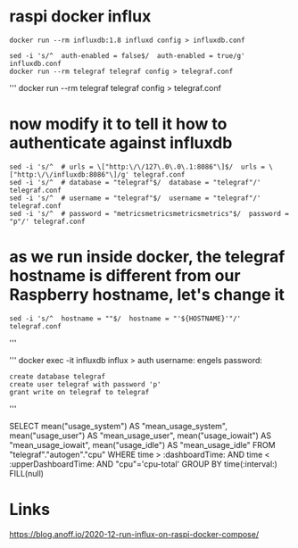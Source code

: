 # raspi docker influx

    docker run --rm influxdb:1.8 influxd config > influxdb.conf

    sed -i 's/^  auth-enabled = false$/  auth-enabled = true/g' influxdb.conf
    docker run --rm telegraf telegraf config > telegraf.conf

''' 
    docker run --rm telegraf telegraf config > telegraf.conf
# now modify it to tell it how to authenticate against influxdb
    sed -i 's/^  # urls = \["http:\/\/127\.0\.0\.1:8086"\]$/  urls = \["http:\/\/influxdb:8086"\]/g' telegraf.conf
    sed -i 's/^  # database = "telegraf"$/  database = "telegraf"/' telegraf.conf
    sed -i 's/^  # username = "telegraf"$/  username = "telegraf"/' telegraf.conf
    sed -i 's/^  # password = "metricsmetricsmetricsmetrics"$/  password = "p"/' telegraf.conf
# as we run inside docker, the telegraf hostname is different from our Raspberry hostname, let's change it
    sed -i 's/^  hostname = ""$/  hostname = "'${HOSTNAME}'"/' telegraf.conf
''' 

''' 
    docker exec -it influxdb influx
    > auth
    username: engels
    password: 

    create database telegraf
    create user telegraf with password 'p'
    grant write on telegraf to telegraf
''' 

SELECT mean("usage_system") AS "mean_usage_system", mean("usage_user") AS "mean_usage_user", mean("usage_iowait") AS "mean_usage_iowait", mean("usage_idle") AS "mean_usage_idle" FROM "telegraf"."autogen"."cpu" WHERE time > :dashboardTime: AND time < :upperDashboardTime: AND "cpu"='cpu-total' GROUP BY time(:interval:) FILL(null)

# Links

https://blog.anoff.io/2020-12-run-influx-on-raspi-docker-compose/
